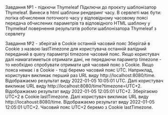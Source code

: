 Завдання №1 - підкючи Thymeleaf
Підключи до проєкту шаблонізатор Thymeleaf. Винеси в html шаблони рендеринг часу. В сервлеті має бути:
логіка обчислення поточного часу у відповідному часовому поясі
передача обчислених параметрів та відповідного HTML шаблону у Thymeleaf
повернення результатів роботи шаблонізатора Thymeleaf з сервлету

Завдання №2 - зберігай в Cookie останній часовий пояс
Зберігай в Cookie з назвою lastTimezone для користувача останній валідний переданий в query параметрі timezone часовий пояс.
Якщо користувач далі намагатиметься отримати дані, не передаючи параметр timezone - то необхідно спробувати отримати цей часовий пояс з Cookie. Якщо пояса немає і в Cookie - тоді беремо часовий пояс UTC.
Наприклад, користувач викликає перший раз URL виду http://localhost:8080/time. Відображаємо результат виду 2022-01-05 10:05:01 UTC.
Далі користувач викликає URL виду http://localhost:8080/time?timezone=UTC+2. Відображаємо результат виду 2022-01-05 12:05:01 UTC+2. Зберігаємо UTC+2 в Cookie lastTimezone.
Далі користувач викликає URL виду http://locahoust:8080/time. Відображаємо результат виду 2022-01-05 12:05:01 UTC+2. Часовий пояс UTC+2 беремо з Cookie lastTimezone.
